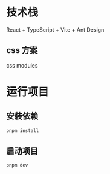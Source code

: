 # 技术栈
React + TypeScript + Vite + Ant Design

## css 方案
css modules

# 运行项目
## 安装依赖
```js
pnpm install
```

## 启动项目
```js
pnpm dev
```
